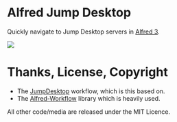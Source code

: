 # Alfred Jump Desktop

Quickly navigate to Jump Desktop servers in [Alfred 3][alfred].

![][sample]

# Thanks, License, Copyright
- The [JumpDesktop][jumpdesktop] workflow, which is this based on.
- The [Alfred-Workflow][alfred-workflow] library which is heavily used.

All other code/media are released under the MIT Licence.

[alfred]: http://www.alfredapp.com/
[alfred-workflow]: http://www.deanishe.net/alfred-workflow/
[jumpdesktop]: https://github.com/yaoxinghuo/alfred-jumpdesktop-workflow
[sample]: https://github.com/andyjhall/alfred-jumpdesktop/blob/main/docs/sample.png